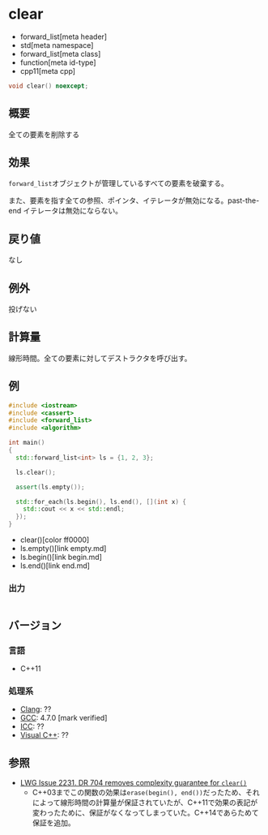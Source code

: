 # clear
* forward_list[meta header]
* std[meta namespace]
* forward_list[meta class]
* function[meta id-type]
* cpp11[meta cpp]

```cpp
void clear() noexcept;
```

## 概要
全ての要素を削除する


## 効果
`forward_list`オブジェクトが管理しているすべての要素を破棄する。

また、要素を指す全ての参照、ポインタ、イテレータが無効になる。past-the-end イテレータは無効にならない。


## 戻り値
なし


## 例外
投げない


## 計算量
線形時間。全ての要素に対してデストラクタを呼び出す。


## 例
```cpp example
#include <iostream>
#include <cassert>
#include <forward_list>
#include <algorithm>

int main()
{
  std::forward_list<int> ls = {1, 2, 3};

  ls.clear();

  assert(ls.empty());

  std::for_each(ls.begin(), ls.end(), [](int x) {
    std::cout << x << std::endl;
  });
}
```
* clear()[color ff0000]
* ls.empty()[link empty.md]
* ls.begin()[link begin.md]
* ls.end()[link end.md]

### 出力
```
```

## バージョン
### 言語
- C++11

### 処理系
- [Clang](/implementation.md#clang): ??
- [GCC](/implementation.md#gcc): 4.7.0 [mark verified]
- [ICC](/implementation.md#icc): ??
- [Visual C++](/implementation.md#visual_cpp): ??


## 参照
- [LWG Issue 2231. DR 704 removes complexity guarantee for `clear()`](http://www.open-std.org/jtc1/sc22/wg21/docs/lwg-defects.html#2231)
    - C++03までこの関数の効果は`erase(begin(), end())`だったため、それによって線形時間の計算量が保証されていたが、C++11で効果の表記が変わったために、保証がなくなってしまっていた。C++14であらためて保証を追加。


